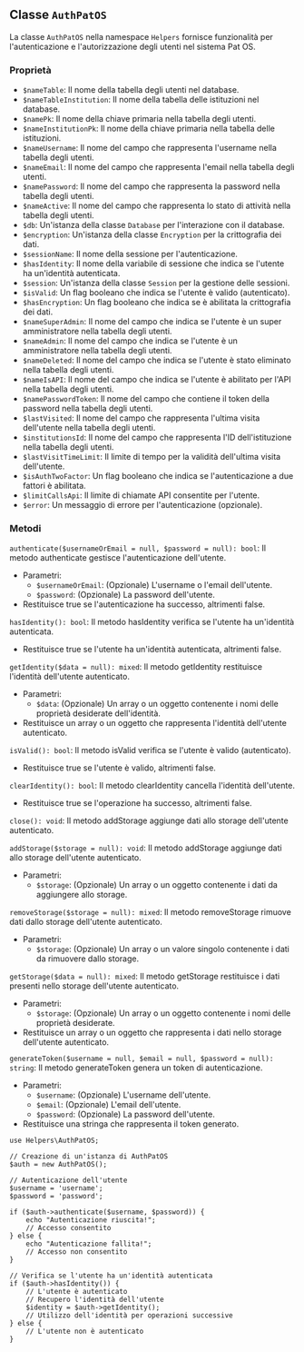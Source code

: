 ## Classe `AuthPatOS`

La classe `AuthPatOS` nella namespace `Helpers` fornisce funzionalità per l'autenticazione e l'autorizzazione degli utenti nel sistema Pat OS.

### Proprietà

* `$nameTable`: Il nome della tabella degli utenti nel database.
* `$nameTableInstitution`: Il nome della tabella delle istituzioni nel database.
* `$namePk`: Il nome della chiave primaria nella tabella degli utenti.
* `$nameInstitutionPk`: Il nome della chiave primaria nella tabella delle istituzioni.
* `$nameUsername`: Il nome del campo che rappresenta l'username nella tabella degli utenti.
* `$nameEmail`: Il nome del campo che rappresenta l'email nella tabella degli utenti.
* `$namePassword`: Il nome del campo che rappresenta la password nella tabella degli utenti.
* `$nameActive`: Il nome del campo che rappresenta lo stato di attività nella tabella degli utenti.
* `$db`: Un'istanza della classe `Database` per l'interazione con il database.
* `$encryption`: Un'istanza della classe `Encryption` per la crittografia dei dati.
* `$sessionName`: Il nome della sessione per l'autenticazione.
* `$hasIdentity`: Il nome della variabile di sessione che indica se l'utente ha un'identità autenticata.
* `$session`: Un'istanza della classe `Session` per la gestione delle sessioni.
* `$isValid`: Un flag booleano che indica se l'utente è valido (autenticato).
* `$hasEncryption`: Un flag booleano che indica se è abilitata la crittografia dei dati.
* `$nameSuperAdmin`: Il nome del campo che indica se l'utente è un super amministratore nella tabella degli utenti.
* `$nameAdmin`: Il nome del campo che indica se l'utente è un amministratore nella tabella degli utenti.
* `$nameDeleted`: Il nome del campo che indica se l'utente è stato eliminato nella tabella degli utenti.
* `$nameIsAPI`: Il nome del campo che indica se l'utente è abilitato per l'API nella tabella degli utenti.
* `$namePasswordToken`: Il nome del campo che contiene il token della password nella tabella degli utenti.
* `$lastVisited`: Il nome del campo che rappresenta l'ultima visita dell'utente nella tabella degli utenti.
* `$institutionsId`: Il nome del campo che rappresenta l'ID dell'istituzione nella tabella degli utenti.
* `$lastVisitTimeLimit`: Il limite di tempo per la validità dell'ultima visita dell'utente.
* `$isAuthTwoFactor`: Un flag booleano che indica se l'autenticazione a due fattori è abilitata.
* `$limitCallsApi`: Il limite di chiamate API consentite per l'utente.
* `$error`: Un messaggio di errore per l'autenticazione (opzionale).

### Metodi

`authenticate($usernameOrEmail = null, $password = null): bool`: Il metodo authenticate gestisce l'autenticazione dell'utente.

* Parametri:
  * `$usernameOrEmail`: (Opzionale) L'username o l'email dell'utente.
  * `$password`: (Opzionale) La password dell'utente.
* Restituisce true se l'autenticazione ha successo, altrimenti false.

`hasIdentity(): bool`: Il metodo hasIdentity verifica se l'utente ha un'identità autenticata.

* Restituisce true se l'utente ha un'identità autenticata, altrimenti false.

`getIdentity($data = null): mixed`: Il metodo getIdentity restituisce l'identità dell'utente autenticato.

* Parametri:
  * `$data`: (Opzionale) Un array o un oggetto contenente i nomi delle proprietà desiderate dell'identità.
* Restituisce un array o un oggetto che rappresenta l'identità dell'utente autenticato.

`isValid(): bool`: Il metodo isValid verifica se l'utente è valido (autenticato).

* Restituisce true se l'utente è valido, altrimenti false.

`clearIdentity(): bool`: Il metodo clearIdentity cancella l'identità dell'utente.

* Restituisce true se l'operazione ha successo, altrimenti false.

`close(): void`: Il metodo addStorage aggiunge dati allo storage dell'utente autenticato.

`addStorage($storage = null): void`: Il metodo addStorage aggiunge dati allo storage dell'utente autenticato.

* Parametri:
  * `$storage`: (Opzionale) Un array o un oggetto contenente i dati da aggiungere allo storage.

`removeStorage($storage = null): mixed`: Il metodo removeStorage rimuove dati dallo storage dell'utente autenticato.

* Parametri:
  * `$storage`: (Opzionale) Un array o un valore singolo contenente i dati da rimuovere dallo storage.

`getStorage($data = null): mixed`: Il metodo getStorage restituisce i dati presenti nello storage dell'utente autenticato.

* Parametri:
  * `$storage`: (Opzionale) Un array o un oggetto contenente i nomi delle proprietà desiderate.
* Restituisce un array o un oggetto che rappresenta i dati nello storage dell'utente autenticato.

`generateToken($username = null, $email = null, $password = null): string`: Il metodo generateToken genera un token di autenticazione.

* Parametri:
  * `$username`: (Opzionale) L'username dell'utente.
  * `$email`: (Opzionale) L'email dell'utente.
  * `$password`: (Opzionale) La password dell'utente.
* Restituisce una stringa che rappresenta il token generato.

```
use Helpers\AuthPatOS;

// Creazione di un'istanza di AuthPatOS
$auth = new AuthPatOS();

// Autenticazione dell'utente
$username = 'username';
$password = 'password';

if ($auth->authenticate($username, $password)) {
    echo "Autenticazione riuscita!";
    // Accesso consentito
} else {
    echo "Autenticazione fallita!";
    // Accesso non consentito
}

// Verifica se l'utente ha un'identità autenticata
if ($auth->hasIdentity()) {
    // L'utente è autenticato
    // Recupero l'identità dell'utente
    $identity = $auth->getIdentity();
    // Utilizzo dell'identità per operazioni successive
} else {
    // L'utente non è autenticato
}
```
